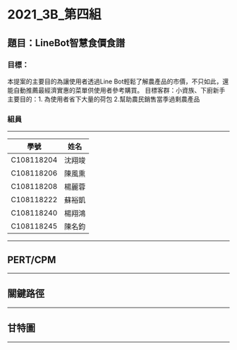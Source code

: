 # 2021_3B_第四組
## 題目：LineBot智慧食價食譜
### 目標：
本提案的主要目的為讓使用者透過Line Bot輕鬆了解農產品的市價，不只如此，還能自動推薦最經濟實惠的菜單供使用者參考購買。
目標客群：小資族、下廚新手
主要目的：1. 為使用者省下大量的荷包  2.幫助農民銷售當季過剩農產品

### 組員
***
| 學號  | 姓名  | 
| :------------: |:---------------:|
| C108118204 | 沈翔竣 | 
| C108118206 | 陳風熏 | 
| C108118208 | 楊麗蓉 | 
| C108118222 | 蘇裕凱 | 
| C108118240 | 楊翔鴻 | 
| C108118245 | 陳名鈞 | 
***
## PERT/CPM

***
## 關鍵路徑

***
## 甘特圖

***

